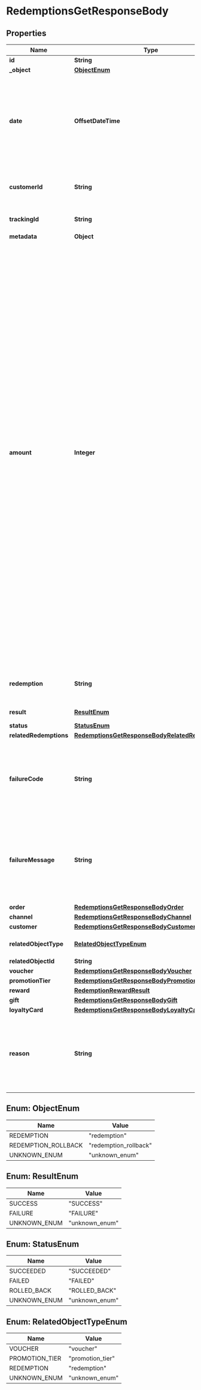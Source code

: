 

# RedemptionsGetResponseBody


## Properties

| Name | Type | Description | Notes |
|------------ | ------------- | ------------- | -------------|
|**id** | **String** |  |  |
|**_object** | [**ObjectEnum**](#ObjectEnum) |  |  |
|**date** | **OffsetDateTime** | Timestamp representing the date and time when the object was created. The value is shown in the ISO 8601 format. |  |
|**customerId** | **String** | Unique customer ID of the redeeming customer. |  [optional] |
|**trackingId** | **String** | Hashed customer source ID. |  [optional] |
|**metadata** | **Object** |  |  [optional] |
|**amount** | **Integer** | For gift cards, this is a positive integer in the smallest currency unit (e.g. 100 cents for $1.00) representing the number of redeemed credits. For loyalty cards, this is the number of loyalty points used in the transaction. and For gift cards, this represents the number of the credits restored to the card in the rolledback redemption. The number is a negative integer in the smallest currency unit, e.g. -100 cents for $1.00 added back to the card. For loyalty cards, this represents the number of loyalty points restored to the card in the rolledback redemption. The number is a negative integer. |  [optional] |
|**redemption** | **String** | Unique redemption ID of the parent redemption. |  [optional] |
|**result** | [**ResultEnum**](#ResultEnum) | Redemption result. |  |
|**status** | [**StatusEnum**](#StatusEnum) |  |  |
|**relatedRedemptions** | [**RedemptionsGetResponseBodyRelatedRedemptions**](RedemptionsGetResponseBodyRelatedRedemptions.md) |  |  [optional] |
|**failureCode** | **String** | If the result is &#x60;FAILURE&#x60;, this parameter will provide a generic reason as to why the redemption failed. |  [optional] |
|**failureMessage** | **String** | If the result is &#x60;FAILURE&#x60;, this parameter will provide a more expanded reason as to why the redemption failed. |  [optional] |
|**order** | [**RedemptionsGetResponseBodyOrder**](RedemptionsGetResponseBodyOrder.md) |  |  [optional] |
|**channel** | [**RedemptionsGetResponseBodyChannel**](RedemptionsGetResponseBodyChannel.md) |  |  |
|**customer** | [**RedemptionsGetResponseBodyCustomer**](RedemptionsGetResponseBodyCustomer.md) |  |  [optional] |
|**relatedObjectType** | [**RelatedObjectTypeEnum**](#RelatedObjectTypeEnum) | Defines the related object. |  |
|**relatedObjectId** | **String** |  |  |
|**voucher** | [**RedemptionsGetResponseBodyVoucher**](RedemptionsGetResponseBodyVoucher.md) |  |  [optional] |
|**promotionTier** | [**RedemptionsGetResponseBodyPromotionTier**](RedemptionsGetResponseBodyPromotionTier.md) |  |  [optional] |
|**reward** | [**RedemptionRewardResult**](RedemptionRewardResult.md) |  |  [optional] |
|**gift** | [**RedemptionsGetResponseBodyGift**](RedemptionsGetResponseBodyGift.md) |  |  [optional] |
|**loyaltyCard** | [**RedemptionsGetResponseBodyLoyaltyCard**](RedemptionsGetResponseBodyLoyaltyCard.md) |  |  [optional] |
|**reason** | **String** | System generated cause for the redemption being invalid in the context of the provided parameters. |  [optional] |



## Enum: ObjectEnum

| Name | Value |
|---- | -----|
| REDEMPTION | &quot;redemption&quot; |
| REDEMPTION_ROLLBACK | &quot;redemption_rollback&quot; |
| UNKNOWN_ENUM | &quot;unknown_enum&quot; |



## Enum: ResultEnum

| Name | Value |
|---- | -----|
| SUCCESS | &quot;SUCCESS&quot; |
| FAILURE | &quot;FAILURE&quot; |
| UNKNOWN_ENUM | &quot;unknown_enum&quot; |



## Enum: StatusEnum

| Name | Value |
|---- | -----|
| SUCCEEDED | &quot;SUCCEEDED&quot; |
| FAILED | &quot;FAILED&quot; |
| ROLLED_BACK | &quot;ROLLED_BACK&quot; |
| UNKNOWN_ENUM | &quot;unknown_enum&quot; |



## Enum: RelatedObjectTypeEnum

| Name | Value |
|---- | -----|
| VOUCHER | &quot;voucher&quot; |
| PROMOTION_TIER | &quot;promotion_tier&quot; |
| REDEMPTION | &quot;redemption&quot; |
| UNKNOWN_ENUM | &quot;unknown_enum&quot; |



